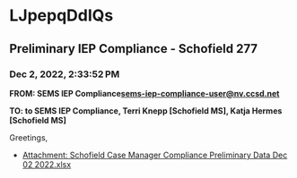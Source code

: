 # LJpepqDdIQs
## Preliminary IEP Compliance - Schofield 277
### Dec 2, 2022, 2:33:52 PM
**FROM: SEMS IEP Compliance<sems-iep-compliance-user@nv.ccsd.net>**

**TO: to SEMS IEP Compliance, Terri Knepp [Schofield MS], Katja Hermes [Schofield MS]**


Greetings, 





* [Attachment: Schofield Case Manager Compliance Preliminary Data Dec 02 2022.xlsx](LJpepqDdIQs-attachment-1.xlsx)
